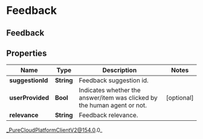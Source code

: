 # Feedback

## Feedback

## Properties

|Name | Type | Description | Notes|
|------------ | ------------- | ------------- | -------------|
| **suggestionId** | **String** | Feedback suggestion id. | |
| **userProvided** | **Bool** | Indicates whether the answer/item was clicked by the human agent or not. | [optional] |
| **relevance** | **String** | Feedback relevance. | |



_PureCloudPlatformClientV2@154.0.0_
